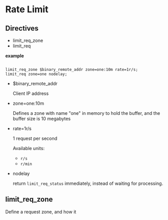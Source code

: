 # Rate Limit

## Directives

- limit_req_zone
- limit_req

**example**

```nginx

limit_req_zone $binary_remote_addr zone=one:10m rate=1r/s;
limit_req zone=one nodelay;

```

+ $binary_remote_addr
    
    Client IP address

+ zone=one:10m
    
    Defines a zone with name "one" in memory to hold the buffer, and the buffer size is 10 megabytes

+ rate=1r/s
    
    1 request per second

    Available units:

    * `r/s`
    * `r/min`

+ nodelay

    return `limit_req_status` immediately, instead of waiting for processing. 

## limit_req_zone

Define a request zone, and how it 